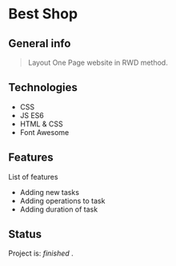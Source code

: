 # Best Shop

## General info
> Layout One Page website in RWD method.

## Technologies
* CSS
* JS ES6
* HTML & CSS
* Font Awesome


## Features
List of features
* Adding new tasks
* Adding operations to task
* Adding duration of task


## Status
Project is: _finished_
.
